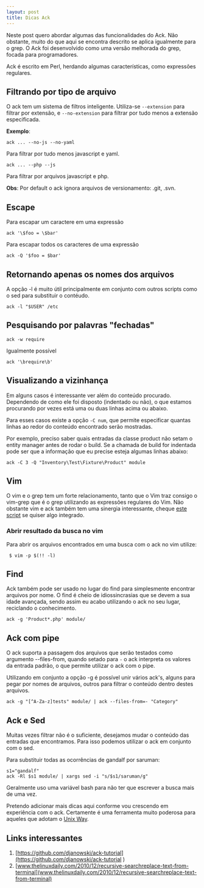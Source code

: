 ```yaml
---
layout: post
title: Dicas Ack
---
```


Neste post quero abordar algumas das funcionalidades do Ack. Não obstante, muito do que aqui se encontra descrito se aplica igualmente para o grep. O Ack foi desenvolvido como uma versão melhorada do grep, focada para programadores.

Ack é escrito em Perl, herdando algumas características, como expressões regulares.

## Filtrando por tipo de arquivo


O ack tem um sistema de filtros inteligente. Utiliza-se ``--extension`` para filtrar por extensão, e ``--no-extension`` para filtrar por tudo menos a extensão especificada.

**Exemplo**:

```
ack ... --no-js --no-yaml
```

Para filtrar  por tudo menos javascript e yaml.

```
ack ... --php --js
```

Para filtrar por arquivos javascript e php.

**Obs**: Por default o ack ignora arquivos de versionamento: .git, .svn.

## Escape

Para escapar um caractere em uma expressão

```
ack '\$foo = \$bar'
```

Para escapar todos os caracteres de uma expressão

```
ack -Q '$foo = $bar'
```

## Retornando apenas os nomes dos arquivos

A opção -l é muito útil principalmente em conjunto com outros scripts como o sed para substituir o contéudo.

```
ack -l "$USER" /etc
```

## Pesquisando por palavras "fechadas"

```
ack -w require
```

Igualmente possível

```
ack '\brequire\b'
```

## Visualizando a vizinhança
Em alguns casos é interessante ver além do conteúdo procurado. Dependendo de como ele foi disposto (indentado ou não), o que estamos procurando por vezes está uma ou duas linhas acima ou abaixo.

Para esses casos existe a opção  ``-C num``, que permite especificar quantas linhas ao redor do conteúdo encontrado serão mostradas.


Por exemplo, preciso saber quais entradas da classe product não setam o entity manager antes de rodar o build. Se a chamada de build for indentada pode ser que a informação que eu precise esteja algumas linhas abaixo:
```
ack -C 3 -Q "Inventory\Test\Fixture\Product" module
```

## Vim

O vim e o grep tem um forte relacionamento, tanto que o Vim traz consigo o vim-grep que é o grep utilizando as expressões regulares do Vim. Não obstante vim e ack também tem uma sinergia interessante, cheque [este script](https://github.com/mileszs/ack.vim) se quiser algo integrado.

### Abrir resultado da busca no vim

Para abrir os arquivos encontrados em uma busca com o ack no vim utilize:

```
 $ vim -p $(!! -l)
```

## Find

Ack também pode ser usado no lugar do find para simplesmente encontrar arquivos por nome. O find é cheio de idiossincrasias que se devem a sua idade avançada, sendo assim eu acabo utilizando o ack no seu lugar, reciclando o conhecimento.

```
ack -g 'Product*.php' module/
```

## Ack com pipe

O ack suporta a passagem dos arquivos que serão testados como argumento --files-from, quando setado para ``-`` o ack interpreta os valores da entrada padrão, o que permite utilizar o ack com o pipe.

Utilizando em conjunto a opção -g é possível unir vários ack's, alguns para pegar por nomes de arquivos, outros para filtrar o conteúdo dentro destes arquivos.

```
ack -g "[^A-Za-z]tests" module/ | ack --files-from=- "Category"
```

## Ack e Sed

Muitas vezes filtrar não é o suficiente, desejamos mudar o conteúdo das entradas que encontramos. Para isso podemos utilizar o ack em conjunto com o sed.

Para substituir todas as ocorrências de gandalf por saruman:
``` 
s1="gandalf"
ack -Rl $s1 module/ | xargs sed -i "s/$s1/saruman/g"

```
Geralmente uso uma variável bash para não ter que escrever a busca mais de uma vez.


Pretendo adicionar mais dicas aqui conforme vou crescendo em experiência com o ack. Certamente é uma ferramenta muito poderosa para aqueles que adotam o [Unix Way](http://c2.com/cgi/wiki?UnixWay).

## Links interessantes

1. [https://github.com/djanowski/ack-tutorial](https://github.com/djanowski/ack-tutorial
)
2. [www.thelinuxdaily.com/2010/12/recursive-searchreplace-text-from-terminal](www.thelinuxdaily.com/2010/12/recursive-searchreplace-text-from-terminal)
